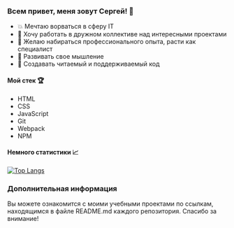 ### Всем привет, меня зовут Сергей! 👋

- 💥 Мечтаю ворваться в сферу IT
- 💼 Хочу работать в дружном коллективе над интересными проектами 
- 🦾 Желаю набираться профессионального опыта, расти как специалист
- 🧠 Развивать свое мышление
- 📖 Создавать читаемый и поддерживаемый код 

#### Мой стек 🏆
- HTML
- CSS
- JavaScript
- Git
- Webpack
- NPM

#### Немного статистики 📈

[![Top Langs](https://github-readme-stats.vercel.app/api/top-langs/?username=sergeyklopov94&layout=compact)](https://github.com/sergeyklopov94/github-readme-stats)

### Дополнительная информация

Вы можете ознакомится с моими учебными проектами по ссылкам, находящимся в файле README.md каждого репозитория. Спасибо за внимание!
